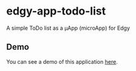 # edgy-app-todo-list

A simple ToDo list as a µApp (microApp) for Edgy

## Demo

You can see a demo of this application [here](https://iulian-radu-at.github.io/edgy-app-todo-list/).
